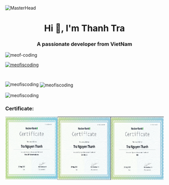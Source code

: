 <div>
  <img src="https://github.com/meofiscoding/meofiscoding/blob/main/Asset/MasterHead.gif" alt="MasterHead" style="width: 1000px; height: 500px">
</div>

<h1 align="center">Hi 👋, I'm Thanh Tra</h1>
<h3 align="center">A passionate developer from VietNam</h3>

<p align="left"> <img src="https://komarev.com/ghpvc/?username=meofiscoding&label=Profile%20views&color=0e75b6&style=flat" alt="meof-coding" /> </p>
<p align="left"> <a href="https://github.com/ryo-ma/github-profile-trophy"><img src="https://github-profile-trophy.vercel.app/?username=meofiscoding" alt="meofiscoding" /></a> </p>
<p align="left"> <a href="https://twitter.com/" target="blank"><img src="https://img.shields.io/twitter/follow/?logo=twitter&style=for-the-badge" alt="" /></a> </p>

<p><img align="left" src="https://github-readme-stats.vercel.app/api/top-langs?username=meofiscoding&show_icons=true&locale=en&layout=compact" alt="meofiscoding" /></p>

<p>&nbsp;<img align="center" src="https://github-readme-stats.vercel.app/api?username=meofiscoding&show_icons=true&locale=en" alt="meofiscoding" /></p>

<p><img align="center" src="https://github-readme-streak-stats.herokuapp.com/?user=meofiscoding&" alt="meofiscoding" /></p>
<h3 align="left">Certificate:</h3>
<div style="display: flex">
<a href="https://www.hackerrank.com/certificates/iframe/4d46d90460e6">
  <img src="https://github.com/meofiscoding/meofiscoding/blob/main/Certificate/RestAPICertificate.png" alt="HackerRank Certificate" height="200">
</a>
<a href="https://www.hackerrank.com/certificates/bbb3deed8bdd">
  <img src="https://github.com/meofiscoding/meofiscoding/blob/main/Certificate/C%23Certificate.png" alt="HackerRank Certificate" height="200">
</a>
  <a href="https://www.hackerrank.com/certificates/3bb4b1bc28bc">
  <img src="https://github.com/meofiscoding/meofiscoding/blob/main/Certificate/CSSCertificate.png" alt="HackerRank Certificate" height="200">
</a>
</div>

